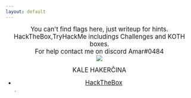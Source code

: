 ```yaml
---
layout: default
---
```


<center><big> You can't find flags here, just writeup for hints. </big></center>
<center><big> HackTheBox,TryHackMe includings Challenges and KOTH boxes. </big></center>
<center><big> For help contact me on discord Amar#0484 </big></center>




<center>
    <img src="https://pbs.twimg.com/media/CgokYK9UoAQppEr.jpg">
</center>


<big><center>KALE HAKERČINA</big></center>



* [<center><big>HackTheBox</big></center>](./hack-the-box.html).
